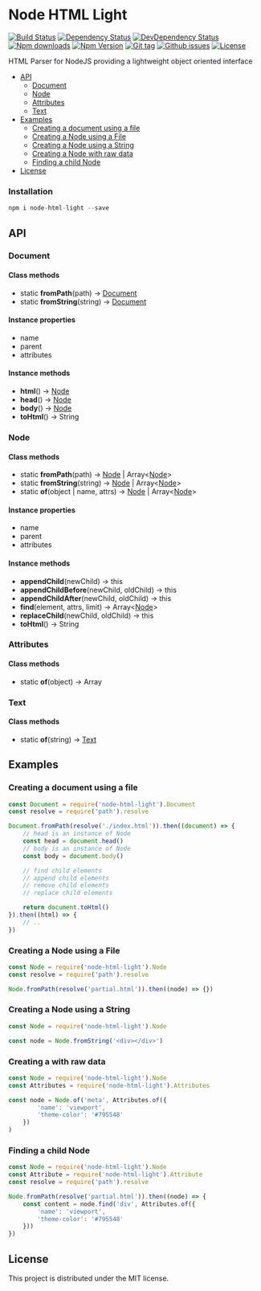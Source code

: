 # Node HTML Light

[![Build Status](https://travis-ci.org/stfsy/node-html-light.svg)](https://travis-ci.org/stfsy/node-html-light)
[![Dependency Status](https://img.shields.io/david/stfsy/node-html-light.svg)](https://github.com/stfsy/node-html-light/blob/master/package.json)
[![DevDependency Status](https://img.shields.io/david/dev/stfsy/node-html-light.svg)](https://github.com/stfsy/node-html-light/blob/master/package.json)
[![Npm downloads](https://img.shields.io/npm/dm/node-html-light.svg)](https://www.npmjs.com/package/node-html-light)
[![Npm Version](https://img.shields.io/npm/v/node-html-light.svg)](https://www.npmjs.com/package/node-html-light)
[![Git tag](https://img.shields.io/github/tag/stfsy/node-html-light.svg)](https://github.com/stfsy/node-html-light/releases)
[![Github issues](https://img.shields.io/github/issues/stfsy/node-html-light.svg)](https://github.com/stfsy/node-html-light/issues)
[![License](https://img.shields.io/npm/l/node-html-light.svg)](https://github.com/stfsy/node-html-light/blob/master/LICENSE)

HTML Parser for NodeJS providing a lightweight object oriented interface

- [API](#api)
    - [Document](#document)
    - [Node](#node)
    - [Attributes](#attributes)
    - [Text](#text)
- [Examples](#examples)
    - [Creating a document using a file](#creating-a-document-using-a-file)
    - [Creating a Node using a File](#creating-a-node-using-a-file)
    - [Creating a Node using a String](#creating-a-node-using-a-string)
    - [Creating a Node with raw data](#creating-a-node-with-raw-data)
    - [Finding a child Node](#finding-a-child-node)
- [License](#license)

### Installation

```js
npm i node-html-light --save
```

## API

### Document
#### Class methods
- static **fromPath**(path) -> [Document](#document)
- static **fromString**(string) -> [Document](#document)

#### Instance properties
- name
- parent
- attributes

#### Instance methods
- **html**() -> [Node](#node)
- **head**() -> [Node](#node)
- **body**() -> [Node](#node)
- **toHtml**() -> String

### Node
#### Class methods
- static **fromPath**(path) -> [Node](#node) | Array<[Node](#node)>
- static **fromString**(string) -> [Node](#node) | Array<[Node](#node)>
- static **of**(object | name, attrs) -> [Node](#node) | Array<[Node](#node)>

#### Instance properties
- name
- parent
- attributes

#### Instance methods
- **appendChild**(newChild) -> this
- **appendChildBefore**(newChild, oldChild) -> this
- **appendChildAfter**(newChild, oldChild) -> this
- **find**(element, attrs, limit) -> Array<[Node](#node)>
- **replaceChild**(newChild, oldChild) -> this
- **toHtml**() -> String

### Attributes
#### Class methods
- static **of**(object) -> Array<Attribute>

### Text
#### Class methods
- static **of**(string) -> [Text](#text)

## Examples
### Creating a document using a file

```js
const Document = require('node-html-light').Document
const resolve = require('path').resolve

Document.fromPath(resolve('./index.html')).then((document) => {
    // head is an instance of Node
    const head = document.head()
    // body is an instance of Node
    const body = document.body()

    // find child elements
    // append child elements
    // remove child elements
    // replace child elements

    return document.toHtml()
}).then((html) => {
    // ..
})
```

### Creating a Node using a File
```js
const Node = require('node-html-light').Node
const resolve = require('path').resolve

Node.fromPath(resolve('partial.html')).then((node) => {})
```
### Creating a Node using a String
```js
const Node = require('node-html-light').Node

const node = Node.fromString('<div></div>')
```
### Creating a with raw data
```js
const Node = require('node-html-light').Node
const Attributes = require('node-html-light').Attributes

const node = Node.of('meta', Attributes.of({
        'name': 'viewport',
        'theme-color': '#795548'
    })
)
```
### Finding a child Node
```js
const Node = require('node-html-light').Node
const Attribute = require('node-html-light').Attribute
const resolve = require('path').resolve

Node.fromPath(resolve('partial.html')).then((node) => {
    const content = node.find('div', Attributes.of({
        'name': 'viewport',
        'theme-color': '#795548'
    }))
})
```

## License

This project is distributed under the MIT license.